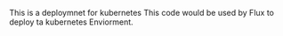 This is a deploymnet for kubernetes 
This code would be used by Flux to deploy ta kubernetes Enviorment.
